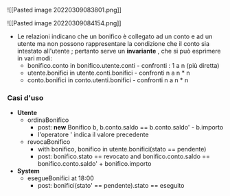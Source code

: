 ![[Pasted image 20220309083801.png]]

![[Pasted image 20220309084154.png]]

- Le relazioni indicano che un bonifico è collegato ad un conto e ad un utente ma non possono rappresentare la condizione che il conto sia intestato all'utente ; pertanto serve un **invariante** , che si può esprimere in vari modi:
	- bonifico.conto in bonifico.utente.conti -  confronti : 1 a n (più diretta)
	- utente.bonifici in utente.conti.bonifici - confronti n a n * n
	- conto.bonifici in conto.utenti.bonifici - confronti n a n * n

### Casi d'uso
- **Utente**
	- ordinaBonifico
		- post: **new** Bonifico b, b.conto.saldo == b.conto.saldo' - b.importo
		- l'operatore ' indica il valore precedente
	- revocaBonifico
		- with bonifico, bonifico in utente.bonifici(stato == pendente)
		- post: bonifico.stato == revocato and bonifico.conto.saldo == bonifico.conto.saldo' + bonifico.importo
- **System**
	- esegueBonifici at 18:00
		- post: bonifici(stato' == pendente).stato == eseguito